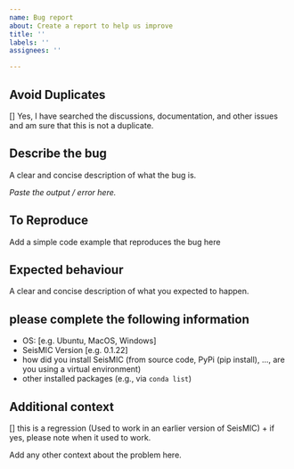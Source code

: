 ```yaml
---
name: Bug report
about: Create a report to help us improve
title: ''
labels: ''
assignees: ''

---
```


## Avoid Duplicates
[] Yes, I have searched the discussions, documentation, and other issues and am sure that this is not a duplicate.

## Describe the bug
A clear and concise description of what the bug is.

*Paste the output / error here.*

## To Reproduce
Add a simple code example that reproduces the bug here


## Expected behaviour 
A clear and concise description of what you expected to happen.

## please complete the following information
 - OS: [e.g. Ubuntu, MacOS, Windows]
 - SeisMIC Version [e.g. 0.1.22]
 - how did you install SeisMIC (from source code, PyPi (pip install), ..., are you using a virtual environment)
 - other installed packages (e.g., via `conda list`)


## Additional context
[] this is a regression (Used to work in an earlier version of SeisMIC)
     + if yes, please note when it used to work.

Add any other context about the problem here.
